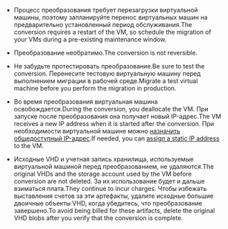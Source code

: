 
* <span data-ttu-id="012b1-101">Процесс преобразования требует перезагрузки виртуальной машины, поэтому запланируйте перенос виртуальных машин на предварительно установленный период обслуживания.</span><span class="sxs-lookup"><span data-stu-id="012b1-101">The conversion requires a restart of the VM, so schedule the migration of your VMs during a pre-existing maintenance window.</span></span> 

* <span data-ttu-id="012b1-102">Преобразование необратимо.</span><span class="sxs-lookup"><span data-stu-id="012b1-102">The conversion is not reversible.</span></span> 

* <span data-ttu-id="012b1-103">Не забудьте протестировать преобразование.</span><span class="sxs-lookup"><span data-stu-id="012b1-103">Be sure to test the conversion.</span></span> <span data-ttu-id="012b1-104">Перенесите тестовую виртуальную машину перед выполнением миграции в рабочей среде.</span><span class="sxs-lookup"><span data-stu-id="012b1-104">Migrate a test virtual machine before you perform the migration in production.</span></span>

* <span data-ttu-id="012b1-105">Во время преобразования виртуальная машина освобождается.</span><span class="sxs-lookup"><span data-stu-id="012b1-105">During the conversion, you deallocate the VM.</span></span> <span data-ttu-id="012b1-106">При запуске после преобразования она получает новый IP-адрес.</span><span class="sxs-lookup"><span data-stu-id="012b1-106">The VM receives a new IP address when it is started after the conversion.</span></span> <span data-ttu-id="012b1-107">При необходимости виртуальной машине можно [назначить общедоступный IP-адрес](../articles/virtual-network/virtual-network-ip-addresses-overview-arm.md).</span><span class="sxs-lookup"><span data-stu-id="012b1-107">If needed, you can [assign a static IP address](../articles/virtual-network/virtual-network-ip-addresses-overview-arm.md) to the VM.</span></span>

* <span data-ttu-id="012b1-108">Исходные VHD и учетная запись хранилища, используемые виртуальной машиной перед преобразованием, не удаляются.</span><span class="sxs-lookup"><span data-stu-id="012b1-108">The original VHDs and the storage account used by the VM before conversion are not deleted.</span></span> <span data-ttu-id="012b1-109">За их использование будет и дальше взиматься плата.</span><span class="sxs-lookup"><span data-stu-id="012b1-109">They continue to incur charges.</span></span> <span data-ttu-id="012b1-110">Чтобы избежать выставления счетов за эти артефакты, удалите исходные большие двоичные объекты VHD, когда убедитесь, что преобразование завершено.</span><span class="sxs-lookup"><span data-stu-id="012b1-110">To avoid being billed for these artifacts, delete the original VHD blobs after you verify that the conversion is complete.</span></span>
